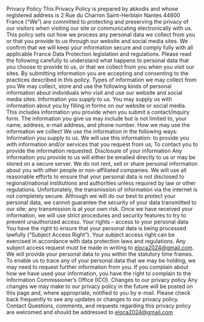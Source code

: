 Privacy Policy 
This Privacy Policy is prepared by akkodis and whose registered address is 2 Rue du Charron Saint-Herblain Nantes 44800 France (“We”) are committed to protecting and preserving the privacy of our visitors when visiting our site or communicating electronically with us.
This policy sets out how we process any personal data we collect from you or that you provide to us through our website and social media sites. We confirm that we will keep your information secure and comply fully with all applicable France Data Protection legislation and regulations. Please read the following carefully to understand what happens to personal data that you choose to provide to us, or that we collect from you when you visit our sites. By submitting information you are accepting and consenting to the practices described in this policy.
Types of information we may collect from you
We may collect, store and use the following kinds of personal information about individuals who visit and use our website and social media sites:
Information you supply to us. You may supply us with information about you by filling in forms on our website or social media. This includes information you provide when you submit a contact/inquiry form. The information you give us may include but is not limited to, your name, address, e-mail address, and phone number.
How we may use the information we collect
We use the information in the following ways:
Information you supply to us. We will use this information:
to provide you with information and/or services that you request from us;
To contact you to provide the information requested.
Disclosure of your information
Any information you provide to us will either be emailed directly to us or may be stored on a secure server.
We do not rent, sell or share personal information about you with other people or non-affiliated companies.
We will use all reasonable efforts to ensure that your personal data is not disclosed to regional/national institutions and authorities unless required by law or other regulations.
Unfortunately, the transmission of information via the internet is not completely secure. Although we will do our best to protect your personal data, we cannot guarantee the security of your data transmitted to our site; any transmission is at your own risk. Once we have received your information, we will use strict procedures and security features to try to prevent unauthorized access.
Your rights – access to your personal data
You have the right to ensure that your personal data is being processed lawfully (“Subject Access Right”). Your subject access right can be exercised in accordance with data protection laws and regulations. Any subject access request must be made in writing to eloca2024@gmail.com. We will provide your personal data to you within the statutory time frames. To enable us to trace any of your personal data that we may be holding, we may need to request further information from you. If you complain about how we have used your information, you have the right to complain to the Information Commissioner’s Office (ICO).
Changes to our privacy policy
Any changes we may make to our privacy policy in the future will be posted on this page and, where appropriate, notified to you by e-mail. Please check back frequently to see any updates or changes to our privacy policy.
Contact
Questions, comments, and requests regarding this privacy policy are welcomed and should be addressed to eloca2024@gmail.com
